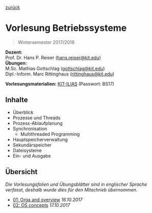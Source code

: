 [zurück](../README.md)

# Vorlesung Betriebssysteme

> Wintersemester 2017/2018

__Dozent:__  
Prof. Dr. Hans P. Reiser (<hans.reiser@kit.edu>)  
__Übungen:__  
M.Sc. Mathias Gottschlag (<gottschlag@kit.edu>)  
Dipl.-Inform. Marc Rittinghaus (<rittinghaus@kit.edu>)

__Vorlesungsmaterialien:__ [KIT-ILIAS](https://ilias.studium.kit.edu/ilias.php?ref_id=710820&cmd=frameset&cmdClass=ilrepositorygui&cmdNode=75&baseClass=ilrepositorygui) (Passwort: BS17)

## Inhalte

- Überblick
- Prozesse und Threads
- Prozess-Ablaufplanung
- Synchronisation
  - Multithreaded Programming
- Hauptspeicherverwaltung
- Sekundärspeicher
- Dateisysteme
- Ein- und Ausgabe

## Übersicht

_Die Vorlesungsfolien und Übungsblätter sind in englischer Sprache verfasst, deshalb wurde dies für den Mitschrieb übernommen._

- [01: Orga and overview](01-orga-and-overview.md) _16.10.2017_
- [02: OS concepts](02-os-concepts.md) _17.10.2017_
